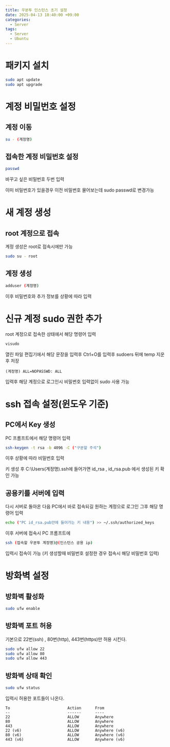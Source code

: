 ```yaml
---
title: 우분투 인스턴스 초기 설정
date: 2025-04-13 18:40:00 +09:00
categories:
  - Server
tags:
  - Server
  - Ubuntu
---
```


# 패키지 설치

```Bash
sudo apt update
sudo apt upgrade
```

# 계정 비밀번호 설정

## 계정 이동

```Bash
su - (계정명)
```

## 접속한 계정 비밀번호 설정

```Bash
passwd
```
바꾸고 싶은 비밀번호 두번 입력

이미 비밀번호가 있을경우 이전 비밀번호 물어보는데 sudo passwd로 변경가능

# 새 계정 생성

## root 계정으로 접속 
 계정 생성은 root로 접속시에만 가능

```Bash
sudo su - root
```

## 계정 생성

```Bash
adduser (계정명)
```
이후 비밀번호와 추가 정보를 상황에 따라 입력

# 신규 계정 sudo 권한 추가

root 계정으로 접속한 상태에서 해당 명령어 입력

```Bash
visudo
```
열린 파일 편집기에서 해당 문장을 입력후 Ctrl+O를 입력후 sudoers 뒤에 temp 지운후 저장

```
(계정명) ALL=NOPASSWD: ALL
```
입력후 해당 계정으로 로그인시 비밀번호 입력없이 sudo 사용 가능

# ssh 접속 설정(윈도우 기준)

## PC에서 Key 생성
PC 프롬프트에서 해당 명령어 입력

```Bash
ssh-keygen -t rsa -b 4096 -C ("구분할 주석")
```
이후 상황에 따라 비밀번호 입력

키 생성 후 
C:\Users\(계정명)\.ssh에 들어가면 id_rsa , id_rsa.pub 에서 생성된 키 확인 가능

## 공용키를 서버에 입력

다시 서버로 돌아온 다음
PC에서 바로 접속되길 원하는 계정으로 로그인 그후 해당 명령어 입력


```Bash
echo ("PC id_rsa.pub안에 들어가는 키 내용") >> ~/.ssh/authorized_keys
```
이후 서버에 접속시 PC 프롬프트에

```Bash
ssh (접속할 우분투 계정명)@(인스턴스 공용 ip)
```

입력시 접속이 가능 (키 생성할때 비밀번호 설정한 경우 접속시 해당 비밀번호 입력)

# 방화벽 설정

## 방화벽 활성화

```Bash
sudo ufw enable
```

## 방화벽 포트 허용

기본으로 22번(ssh) , 80번(http), 443번(https)만 허용 시킨다.

```Bash
sudo ufw allow 22
sudo ufw allow 80
sudo ufw allow 443
```

## 방화벽 상태 확인

```Bash
sudo ufw status
```
입력시 허용한 포트들이 나온다.

```
To                         Action      From
--                         ------      ----
22                         ALLOW       Anywhere
80                         ALLOW       Anywhere
443                        ALLOW       Anywhere
22 (v6)                    ALLOW       Anywhere (v6)
80 (v6)                    ALLOW       Anywhere (v6)
443 (v6)                   ALLOW       Anywhere (v6)
```

